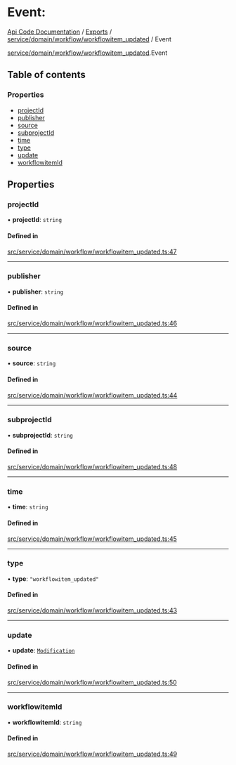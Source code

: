 # Event: 
 
[Api Code Documentation](../README.md) / [Exports](../modules.md) / [service/domain/workflow/workflowitem\_updated](../modules/service_domain_workflow_workflowitem_updated.md) / Event

[service/domain/workflow/workflowitem_updated](../modules/service_domain_workflow_workflowitem_updated.md).Event

## Table of contents

### Properties

- [projectId](service_domain_workflow_workflowitem_updated.Event.md#projectid)
- [publisher](service_domain_workflow_workflowitem_updated.Event.md#publisher)
- [source](service_domain_workflow_workflowitem_updated.Event.md#source)
- [subprojectId](service_domain_workflow_workflowitem_updated.Event.md#subprojectid)
- [time](service_domain_workflow_workflowitem_updated.Event.md#time)
- [type](service_domain_workflow_workflowitem_updated.Event.md#type)
- [update](service_domain_workflow_workflowitem_updated.Event.md#update)
- [workflowitemId](service_domain_workflow_workflowitem_updated.Event.md#workflowitemid)

## Properties

### projectId

• **projectId**: `string`

#### Defined in

[src/service/domain/workflow/workflowitem_updated.ts:47](https://github.com/openkfw/TruBudget/blob/95e6f8a/api/src/service/domain/workflow/workflowitem_updated.ts#L47)

___

### publisher

• **publisher**: `string`

#### Defined in

[src/service/domain/workflow/workflowitem_updated.ts:46](https://github.com/openkfw/TruBudget/blob/95e6f8a/api/src/service/domain/workflow/workflowitem_updated.ts#L46)

___

### source

• **source**: `string`

#### Defined in

[src/service/domain/workflow/workflowitem_updated.ts:44](https://github.com/openkfw/TruBudget/blob/95e6f8a/api/src/service/domain/workflow/workflowitem_updated.ts#L44)

___

### subprojectId

• **subprojectId**: `string`

#### Defined in

[src/service/domain/workflow/workflowitem_updated.ts:48](https://github.com/openkfw/TruBudget/blob/95e6f8a/api/src/service/domain/workflow/workflowitem_updated.ts#L48)

___

### time

• **time**: `string`

#### Defined in

[src/service/domain/workflow/workflowitem_updated.ts:45](https://github.com/openkfw/TruBudget/blob/95e6f8a/api/src/service/domain/workflow/workflowitem_updated.ts#L45)

___

### type

• **type**: ``"workflowitem_updated"``

#### Defined in

[src/service/domain/workflow/workflowitem_updated.ts:43](https://github.com/openkfw/TruBudget/blob/95e6f8a/api/src/service/domain/workflow/workflowitem_updated.ts#L43)

___

### update

• **update**: [`Modification`](service_domain_workflow_workflowitem_updated.Modification.md)

#### Defined in

[src/service/domain/workflow/workflowitem_updated.ts:50](https://github.com/openkfw/TruBudget/blob/95e6f8a/api/src/service/domain/workflow/workflowitem_updated.ts#L50)

___

### workflowitemId

• **workflowitemId**: `string`

#### Defined in

[src/service/domain/workflow/workflowitem_updated.ts:49](https://github.com/openkfw/TruBudget/blob/95e6f8a/api/src/service/domain/workflow/workflowitem_updated.ts#L49)

